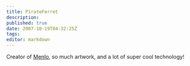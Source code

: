 ```yaml
---
title: PirateFerret
description:
published: true
date: 2007-10-19T04:32:25Z
tags:
editor: markdown
---
```


Creator of [Menlo](/entertainment/menlo), so much artwork, and a lot of super cool technology!